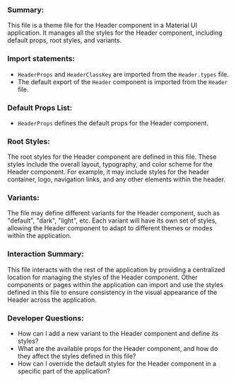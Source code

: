 ### Summary:
This file is a theme file for the Header component in a Material UI application. It manages all the styles for the Header component, including default props, root styles, and variants.

### Import statements:
- `HeaderProps` and `HeaderClassKey` are imported from the `Header.types` file.
- The default export of the `Header` component is imported from the `Header` file.

### Default Props List:
- `HeaderProps` defines the default props for the Header component.

### Root Styles:
The root styles for the Header component are defined in this file. These styles include the overall layout, typography, and color scheme for the Header component. For example, it may include styles for the header container, logo, navigation links, and any other elements within the header.

### Variants:
The file may define different variants for the Header component, such as "default", "dark", "light", etc. Each variant will have its own set of styles, allowing the Header component to adapt to different themes or modes within the application.

### Interaction Summary:
This file interacts with the rest of the application by providing a centralized location for managing the styles of the Header component. Other components or pages within the application can import and use the styles defined in this file to ensure consistency in the visual appearance of the Header across the application.

### Developer Questions:
- How can I add a new variant to the Header component and define its styles?
- What are the available props for the Header component, and how do they affect the styles defined in this file?
- How can I override the default styles for the Header component in a specific part of the application?